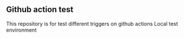 ## Github action test
This repository is for test different triggers on github actions
Local test environment